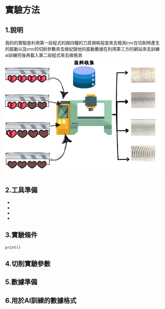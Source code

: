 # 實驗方法
## 1.說明
我的的實驗是利用第一段程式的跟四種的刀具損耗程度來去檢測cnc在切削時產生的振動以及cnc的切削參數來去做紀錄他的振動數據在利用第三方的網站來去訓練ai訓練完後再載入第二段程式來去做檢測
![標題](img/你的段落文字.png)





## 2.工具準備
*
*
*
*

## 3.實驗條件

```
print()
```


## 4.切削實驗參數




## 5.數據準備




## 6.用於AI訓練的數據格式